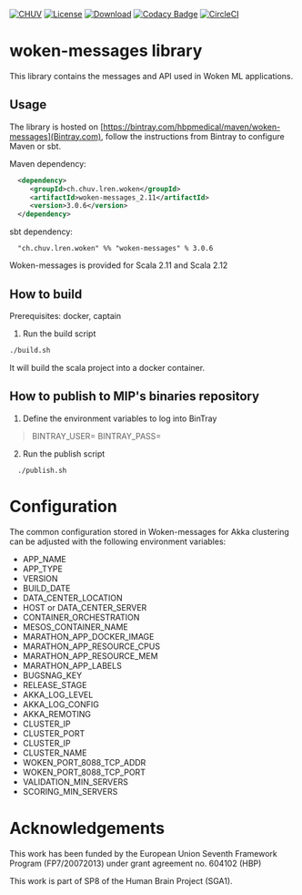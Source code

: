 [![CHUV](https://img.shields.io/badge/CHUV-LREN-AF4C64.svg)](https://www.unil.ch/lren/en/home.html) [![License](https://img.shields.io/badge/license-AGPL--3.0-blue.svg)](https://github.com/LREN-CHUV/woken-messages/blob/master/LICENSE) [![Download](https://api.bintray.com/packages/hbpmedical/maven/woken-messages/images/download.svg)](https://bintray.com/hbpmedical/maven/woken-messages/_latestVersion)
[![Codacy Badge](https://api.codacy.com/project/badge/Grade/50b557498f404feb86f4d118eb6e143f)](https://www.codacy.com/app/hbp-mip/woken-messages?utm_source=github.com&amp;utm_medium=referral&amp;utm_content=HBPMedical/woken-messages&amp;utm_campaign=Badge_Grade) [![CircleCI](https://circleci.com/gh/HBPMedical/woken-messages.svg?style=svg)](https://circleci.com/gh/HBPMedical/woken-messages)

# woken-messages library

This library contains the messages and API used in Woken ML applications.

## Usage

The library is hosted on [https://bintray.com/hbpmedical/maven/woken-messages](Bintray.com), follow the instructions from Bintray to configure Maven or sbt.

Maven dependency:

```xml
  <dependency>
     <groupId>ch.chuv.lren.woken</groupId>
     <artifactId>woken-messages_2.11</artifactId>
     <version>3.0.6</version>
  </dependency>
```
sbt dependency:

```
  "ch.chuv.lren.woken" %% "woken-messages" % 3.0.6
```

Woken-messages is provided for Scala 2.11 and Scala 2.12

## How to build

Prerequisites: docker, captain

1. Run the build script

```sh
./build.sh
```

It will build the scala project into a docker container.

## How to publish to MIP's binaries repository

1. Define the environment variables to log into BinTray

> BINTRAY_USER=<USER>
> BINTRAY_PASS=<PASSWORD>

2. Run the publish script
```
  ./publish.sh
```

# Configuration

The common configuration stored in Woken-messages for Akka clustering can be adjusted with the following environment variables:

* APP_NAME
* APP_TYPE
* VERSION
* BUILD_DATE
* DATA_CENTER_LOCATION
* HOST or DATA_CENTER_SERVER
* CONTAINER_ORCHESTRATION
* MESOS_CONTAINER_NAME
* MARATHON_APP_DOCKER_IMAGE
* MARATHON_APP_RESOURCE_CPUS
* MARATHON_APP_RESOURCE_MEM
* MARATHON_APP_LABELS
* BUGSNAG_KEY
* RELEASE_STAGE
* AKKA_LOG_LEVEL
* AKKA_LOG_CONFIG
* AKKA_REMOTING
* CLUSTER_IP
* CLUSTER_PORT
* CLUSTER_IP
* CLUSTER_NAME
* WOKEN_PORT_8088_TCP_ADDR
* WOKEN_PORT_8088_TCP_PORT
* VALIDATION_MIN_SERVERS
* SCORING_MIN_SERVERS

# Acknowledgements

This work has been funded by the European Union Seventh Framework Program (FP7/2007­2013) under grant agreement no. 604102 (HBP)

This work is part of SP8 of the Human Brain Project (SGA1).
